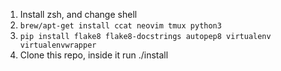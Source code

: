 1. Install zsh, and change shell
2. `brew/apt-get install ccat neovim tmux python3 `
3. `pip install flake8 flake8-docstrings autopep8 virtualenv virtualenvwrapper`
4. Clone this repo, inside it run ./install

